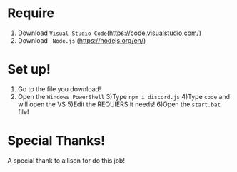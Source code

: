 # Require 
1) Download ``Visual Studio Code``(https://code.visualstudio.com/)
2) Download `` Node.js`` (https://nodejs.org/en/)

# Set up!
1) Go to the file you download! 
2) Open the ``Windows PowerShell``
3)Type ``npm i discord.js``
4)Type ``code`` and will open the VS
5)Edit the REQUIERS it needs!
6)Open the ``start.bat`` file!

# Special Thanks!

A special thank to allison for do this job!
